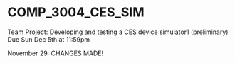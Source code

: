 # COMP_3004_CES_SIM
Team Project: Developing and testing a CES device simulator1  (preliminary)  Due Sun Dec 5th at 11:59pm

November 29: CHANGES MADE!

